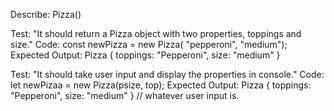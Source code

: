 Describe: Pizza()

Test: "It should return a Pizza object with two properties, toppings and size."
Code: const newPizza = new Pizza( "pepperoni", "medium");
Expected Output: Pizza { toppings: "Pepperoni", size: "medium" }

Test: "It should take user input and display the properties in console."
Code: let newPizaa = new Pizza(psize, top);
Expected Output: Pizza { toppings: "Pepperoni", size: "medium" } // whatever user input is.
